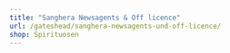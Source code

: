 ```yaml
---
title: "Sanghera Newsagents & Off licence"
url: /gateshead/sanghera-newsagents-und-off-licence/
shop: Spirituosen
---
```

